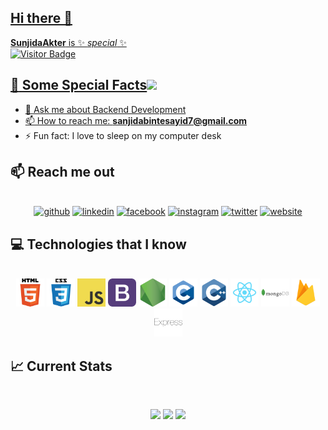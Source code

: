 
<div align="left">
<a href="https://app.daily.dev/mir"><!--<img  src="https://media3.giphy.com/media/qEqiI3Oq7vBkoE236M/giphy.gif" width="200" alt="Sunjida Akter"/></a>-->
 <a href="https://app.daily.dev/mir"><!--<img align="right" src="https://i.giphy.com/media/SUcApSWjPwQMARvcM8/200w.webp" width="200" alt="Sunjida Akter"/></a>-->
</div>

## Hi there 👋

**SunjidaAkter** is ✨ _special_ ✨</br>
![Visitor Badge](https://visitor-badge.laobi.icu/badge?page_id=SunjidaAkter)
<!-- ## Strong points :
 ✔ I like to do web coding, fixing problem, and designing websites. </br>
 ✔ I always learn new things about Web Dev regularly as trends go on. </br>
 ✔ My coding is pixel perfect and also responsive, full, and fresh hand code. </br>
 ✔ I focus on 3 things on every project: Communication, Quality, and Support. </br>
<img src="https://giphy.com/embed/qEqiI3Oq7vBkoE236M" width="480" height="96" frameBorder="0" class="giphy-embed" allowFullScreen></iframe><p><a href="https://giphy.com/gifs/thecodingspacerd-coding-coder-codingspace-qEqiI3Oq7vBkoE236M">via GIPHY</a></p>
 -->
<!--<img src="https://media3.giphy.com/media/qEqiI3Oq7vBkoE236M/giphy.gif" width="200">
<img  src="https://i.giphy.com/media/emGDBYPZ2mVrsS1biZ/200w.webp" width="200" alt="Sunjida Akter"/>-->
<!--<div><img  src="https://i.giphy.com/media/SUcApSWjPwQMARvcM8/200w.webp" width="200" alt="Sunjida Akter"/></div>
<div><img  src="https://i.giphy.com/media/B6wdZEDP2TXRkA83o5/giphy.webp"  alt="Sunjida Akter"/></div>-->
## :eyes: Some Special Facts<img src="https://media.giphy.com/media/mGcNjsfWAjY5AEZNw6/giphy.gif" width="50">

<div align="left">
<!--  <a><img align="right" src="https://i.giphy.com/media/B6wdZEDP2TXRkA83o5/giphy.webp" width="200" alt="Sunjida Akter"/></a> -->
<!--<a href="https://app.daily.dev/mir"><img align="right" src="https://i.giphy.com/media/emGDBYPZ2mVrsS1biZ/200w.webp" width="200" alt="Sunjida Akter"/></a>-->
</div>

<!--  - 🔭 I’m currently working on an Ecommerce Project -->
<!--  - 🌱 I’m currently learning Data Structure & Algorithm -->
<!--  - 👯 I’m looking to collaborate with other Developers -->
<!--  - 🤔 I’m looking for help with Problem Solving -->
 - 💬 Ask me about Backend Development
 - 📫 How to reach me: **sanjidabintesayid7@gmail.com**
 - ⚡ Fun fact: I love to sleep on my computer desk
<!--  - 😄 Pronouns: She/Her</br> -->
<!--  [<img src="https://komarev.com/ghpvc/?username=SunjidaAkter&label=Profile%20views&color=0e75b6&style=flat" alt="Sunjida" >](https://github.com/SunjidaAkter)</br> -->

## :mailbox: Reach me out
</br>
<div align="center">
<a href="https://github.com/SunjidaAkter"><img src='https://cdn.jsdelivr.net/npm/simple-icons@3.0.1/icons/github.svg' alt='github' height='50'/></a>
<a href="https://www.linkedin.com/in/https://www.linkedin.com/in/sanjida-akter-6804bb215//"><img src='https://cdn.jsdelivr.net/npm/simple-icons@3.0.1/icons/linkedin.svg' alt='linkedin' height='50'></a>
<a href="https://www.facebook.com/profile.php?id=100009981699138"><img src='https://cdn.jsdelivr.net/npm/simple-icons@3.0.1/icons/facebook.svg' alt='facebook' height='50'></a>
<a href="https://www.instagram.com/sunjidaaktermonika/?next=%2F"><img src='https://cdn.jsdelivr.net/npm/simple-icons@3.0.1/icons/instagram.svg' alt='instagram' height='50'></a>
<a href="https://twitter.com/Sunjida7777"><img src='https://cdn.jsdelivr.net/npm/simple-icons@3.0.1/icons/twitter.svg' alt='twitter' height='50'></a>
<a href="https://magnificent-frangollo-5e9566.netlify.app/"><img src='https://cdn.jsdelivr.net/npm/simple-icons@3.0.1/icons/icloud.svg' alt='website' height='50'></a>
</div>

## :computer: Technologies that I know
<br>
<div align="center">
 <code><img height="45" src="https://raw.githubusercontent.com/github/explore/5c058a388828bb5fde0bcafd4bc867b5bb3f26f3/topics/html/html.png"></code>
 <code><img height="45" src="https://raw.githubusercontent.com/github/explore/5c058a388828bb5fde0bcafd4bc867b5bb3f26f3/topics/css/css.png"></code>
<code><img height="45" src="https://raw.githubusercontent.com/github/explore/5c058a388828bb5fde0bcafd4bc867b5bb3f26f3/topics/javascript/javascript.png"></code>
 <code><img height="45" src="https://raw.githubusercontent.com/github/explore/5c058a388828bb5fde0bcafd4bc867b5bb3f26f3/topics/bootstrap/bootstrap.png"></code>
<code><img height="45" src="https://raw.githubusercontent.com/github/explore/5c058a388828bb5fde0bcafd4bc867b5bb3f26f3/topics/nodejs/nodejs.png"></code>
<code><img height="45" src="https://raw.githubusercontent.com/github/explore/80688e429a7d4ef2fca1e82350fe8e3517d3494d/topics/c/c.png"></code>
<code><img height="45" src="https://raw.githubusercontent.com/github/explore/80688e429a7d4ef2fca1e82350fe8e3517d3494d/topics/cpp/cpp.png"></code>
<code><img height="45" src="https://raw.githubusercontent.com/github/explore/80688e429a7d4ef2fca1e82350fe8e3517d3494d/topics/react/react.png"></code>
<code><img height="45" src="https://raw.githubusercontent.com/github/explore/80688e429a7d4ef2fca1e82350fe8e3517d3494d/topics/mongodb/mongodb.png"></code>
<code><img height="45" src="https://raw.githubusercontent.com/github/explore/80688e429a7d4ef2fca1e82350fe8e3517d3494d/topics/firebase/firebase.png"></code>
<code><img height="45" src="https://raw.githubusercontent.com/github/explore/80688e429a7d4ef2fca1e82350fe8e3517d3494d/topics/express/express.png"></code>

</div>

## :chart_with_upwards_trend: Current Stats   
</br>
<p align="center">
 <img width="45%" src="https://github-readme-streak-stats.herokuapp.com/?user=SunjidaAkter&show_icons=true&count_private=true&theme=soft-green&background=0D1117&sideNums=FFFFFF&sideLabels=9A9A9A&currStreakNum=FB8C00&dates=6E6E6E" />
  <img width="45%" src="https://github-readme-stats.vercel.app/api?username=SunjidaAkter&show_icons=true&count_private=true&bg_color=0D1117&icon_color=00DD4C&text_color=FFFFFF&title_color=00DD4C&dates=6E6E6E" />
 <img width="35%" src="https://github-readme-stats.vercel.app/api/top-langs/?username=SunjidaAkter&layout=compact&bg_color=0D1117&icon_color=00DD4C&text_color=FFFFFF&title_color=00DD4C&dates=6E6E6E" />
 
</p>

<!-- ![snake gif](https://github.com/SunjidaAkter/SunjidaAkter/blob/output/github-contribution-grid-snake.svg#gh-light-mode-only)
![snake gif](https://github.com/SunjidaAkter/SunjidaAkter/blob/output/github-contribution-grid-snake-dark.svg#gh-dark-mode-only)
 -->
 
<!-- [![Top Langs](https://github-readme-stats.vercel.app/api/top-langs/?username=SunjidaAkter&layout=compact&theme=dark)](https://github.com/anuraghazra/github-readme-stats)
<img src="https://github.com/mir-hussain/mir-hussain/blob/main/images/icons/HTML.png"/>
<img src="https://github.com/mir-hussain/mir-hussain/blob/main/images/icons/css.png"/>
<img src="https://github.com/mir-hussain/mir-hussain/blob/main/images/icons/JavaScript.png"/>
<img src="https://github.com/mir-hussain/mir-hussain/blob/main/images/icons/react.png"/>
<img src="https://github.com/mir-hussain/mir-hussain/blob/main/images/icons/tailwind.png"/>
<img src="https://github.com/mir-hussain/mir-hussain/blob/main/images/icons/Bootsrap.png"/>
<img src="https://github.com/mir-hussain/mir-hussain/blob/main/images/icons/node.png"/>
<img src="https://github.com/mir-hussain/mir-hussain/blob/main/images/icons/express.png"/>
 -->
